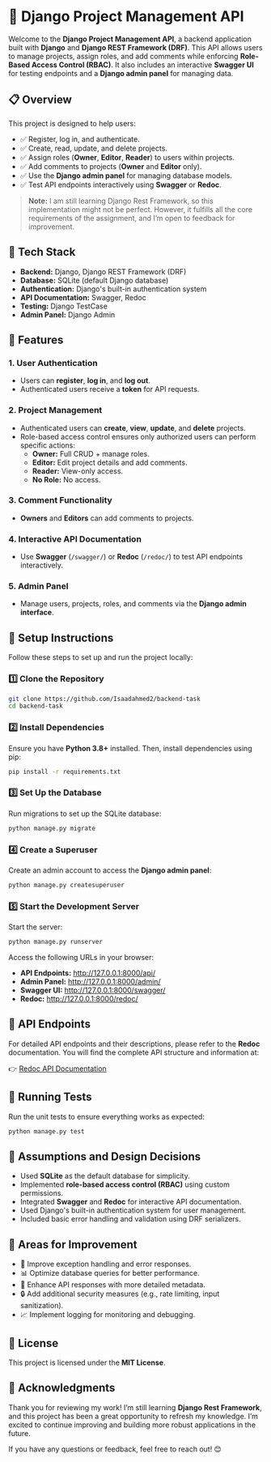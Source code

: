 # 🚀 Django Project Management API

Welcome to the **Django Project Management API**, a backend application built with **Django** and **Django REST Framework (DRF)**. This API allows users to manage projects, assign roles, and add comments while enforcing **Role-Based Access Control (RBAC)**. It also includes an interactive **Swagger UI** for testing endpoints and a **Django admin panel** for managing data.

## 📋 Overview
This project is designed to help users:

- ✅ Register, log in, and authenticate.
- ✅ Create, read, update, and delete projects.
- ✅ Assign roles (**Owner**, **Editor**, **Reader**) to users within projects.
- ✅ Add comments to projects (**Owner** and **Editor** only).
- ✅ Use the **Django admin panel** for managing database models.
- ✅ Test API endpoints interactively using **Swagger** or **Redoc**.

> **Note:** I am still learning Django Rest Framework, so this implementation might not be perfect. However, it fulfills all the core requirements of the assignment, and I’m open to feedback for improvement.

## 🔧 Tech Stack
- **Backend:** Django, Django REST Framework (DRF)
- **Database:** SQLite (default Django database)
- **Authentication:** Django's built-in authentication system
- **API Documentation:** Swagger, Redoc
- **Testing:** Django TestCase
- **Admin Panel:** Django Admin

## 🌟 Features
### 1. User Authentication
- Users can **register**, **log in**, and **log out**.
- Authenticated users receive a **token** for API requests.

### 2. Project Management
- Authenticated users can **create**, **view**, **update**, and **delete** projects.
- Role-based access control ensures only authorized users can perform specific actions:
  - **Owner:** Full CRUD + manage roles.
  - **Editor:** Edit project details and add comments.
  - **Reader:** View-only access.
  - **No Role:** No access.

### 3. Comment Functionality
- **Owners** and **Editors** can add comments to projects.

### 4. Interactive API Documentation
- Use **Swagger** (`/swagger/`) or **Redoc** (`/redoc/`) to test API endpoints interactively.

### 5. Admin Panel
- Manage users, projects, roles, and comments via the **Django admin interface**.

## 🚀 Setup Instructions
Follow these steps to set up and run the project locally:

### 1️⃣ Clone the Repository
```bash
git clone https://github.com/Isaadahmed2/backend-task
cd backend-task
```

### 2️⃣ Install Dependencies
Ensure you have **Python 3.8+** installed. Then, install dependencies using pip:
```bash
pip install -r requirements.txt
```

### 3️⃣ Set Up the Database
Run migrations to set up the SQLite database:
```bash
python manage.py migrate
```

### 4️⃣ Create a Superuser
Create an admin account to access the **Django admin panel**:
```bash
python manage.py createsuperuser
```

### 5️⃣ Start the Development Server
Start the server:
```bash
python manage.py runserver
```
Access the following URLs in your browser:
- **API Endpoints:** http://127.0.0.1:8000/api/
- **Admin Panel:** http://127.0.0.1:8000/admin/
- **Swagger UI:** http://127.0.0.1:8000/swagger/
- **Redoc:** http://127.0.0.1:8000/redoc/

## 📡 API Endpoints

For detailed API endpoints and their descriptions, please refer to the **Redoc** documentation. You will find the complete API structure and information at:

👉 [Redoc API Documentation](http://127.0.0.1:8000/redoc/)

## 🧪 Running Tests
Run the unit tests to ensure everything works as expected:
```bash
python manage.py test
```

## 🎯 Assumptions and Design Decisions
- Used **SQLite** as the default database for simplicity.
- Implemented **role-based access control (RBAC)** using custom permissions.
- Integrated **Swagger** and **Redoc** for interactive API documentation.
- Used Django's built-in authentication system for user management.
- Included basic error handling and validation using DRF serializers.

## 🌱 Areas for Improvement
- 🔄 Improve exception handling and error responses.
- 📊 Optimize database queries for better performance.
- 📝 Enhance API responses with more detailed metadata.
- 🔒 Add additional security measures (e.g., rate limiting, input sanitization).
- 📈 Implement logging for monitoring and debugging.

## 📜 License
This project is licensed under the **MIT License**.

## 🙏 Acknowledgments
Thank you for reviewing my work! I’m still learning **Django Rest Framework**, and this project has been a great opportunity to refresh my knowledge. I’m excited to continue improving and building more robust applications in the future.

If you have any questions or feedback, feel free to reach out! 😊

